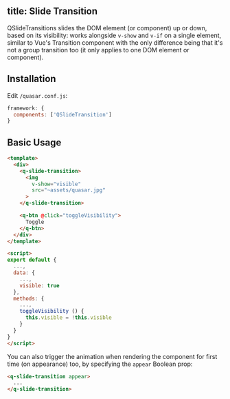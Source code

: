 title: Slide Transition
---
QSlideTransitions slides the DOM element (or component) up or down, based on its visibility: works alongside `v-show` and `v-if` on a single element, similar to Vue's Transition component with the only difference being that it's not a group transition too (it only applies to one DOM element or component).
<input type="hidden" data-fullpage-demo="animation/slide-transition">

## Installation
Edit `/quasar.conf.js`:
```js
framework: {
  components: ['QSlideTransition']
}
```

## Basic Usage
```html
<template>
  <div>
    <q-slide-transition>
      <img
        v-show="visible"
        src="~assets/quasar.jpg"
      >
    </q-slide-transition>

    <q-btn @click="toggleVisibility">
      Toggle
    </q-btn>
  </div>
</template>

<script>
export default {
  ...,
  data: {
    ...,
    visible: true
  },
  methods: {
    ...,
    toggleVisibility () {
      this.visible = !this.visible
    }
  }
}
</script>
```

You can also trigger the animation when rendering the component for first time (on appearance) too, by specifying the `appear` Boolean prop:
```html
<q-slide-transition appear>
  ...
</q-slide-transition>
```
